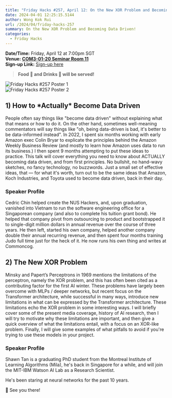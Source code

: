 ```yaml
---
title: "Friday Hacks #257, April 12: On the New XOR Problem and Becoming Data Driven"
date: 2024-04-01 12:25:15.5144
author: Wong Kok Rui
url: /2024/04/friday-hacks-257
summary: On the New XOR Problem and Becoming Data Driven!
categories:
  - Friday Hacks
---
```


**Date/Time:** Friday, April 12 at 7:00pm SGT<br />
**Venue:** [**COM3-01-20 Seminar Room 11**](https://maps.app.goo.gl/ZLYgaKX8dL4uJjFc7)<br />
**Sign-up Link:** [Sign-up here](https://hckr.cc/fh-257-signup)<br />

> **Food 🍕 and Drinks 🧋 will be served!**

<img src="/img/2024/fh/257-1.jpg" alt="Friday Hacks #257 Poster 1" /><br />
<img src="/img/2024/fh/257-2.jpg" alt="Friday Hacks #257 Poster 2" /><br />

## 1) How to \*Actually\* Become Data Driven

People often say things like "become data driven" without explaining what that means or how to do it. On the other hand, sometimes well-meaning commentators will say things like "oh, being data-driven is bad, it's better to be data-informed instead". In 2022, I spent six months working with early Amazon exec Colin Bryar to explicate the principles behind the Amazon Weekly Business Review (and mostly to learn how Amazon uses data to run its business.) I then spent 9 months attempting to put these ideas to practice. This talk will cover everything you need to know about ACTUALLY becoming data driven, and from first principles. No bullshit, no hand-wavy sketches, no fancy technology, no buzzwords. Just a small set of effective ideas, that — for what it's worth, turn out to be the same ideas that Amazon, Koch Industries, and Toyota used to become data driven, back in their day.

### Speaker Profile

Cedric Chin helped create the NUS Hackers, and, upon graduation, vanished into Vietnam to run the software engineering office for a Singaporean company (and also to complete his tuition grant bond). He helped that company pivot from outsourcing to product and bootstrapped it to single-digit million dollars in annual revenue over the course of three years. He then left, started his own company, helped another company double their annual recurring revenue, and then spent four months training Judo full time just for the heck of it. He now runs his own thing and writes at Commoncog.

## 2) The New XOR Problem

Minsky and Papert’s Perceptrons in 1969 mentions the limitations of the perceptron, namely the XOR problem, and this has often been cited as a contributing factor for the first AI winter. These problems have largely been overcome with MLPs / deeper networks, but recent focus on the Transformer architecture, while successful in many ways, introduce new limitations in what can be expressed by the Transformer architecture. These limitations echo the XOR problem in some interesting ways. I will briefly cover some of the present media coverage, history of AI research, then I will try to motivate why these limitations are important, and then give a quick overview of what the limitations entail, with a focus on an XOR-like problem.  Finally, I will give some examples of what pitfalls to avoid if you're trying to use these models in your project.

### Speaker Profile

Shawn Tan is a graduating PhD student from the Montreal Institute of Learning Algorithms (Mila), he's back in Singapore for a while, and will join the MIT-IBM Watson AI Lab as a Research Scientist.

He's been staring at neural networks for the past 10 years.

👋 See you there!

